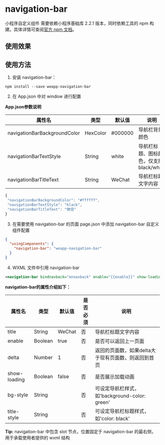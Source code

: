 # navigation-bar

小程序自定义组件
需要依赖小程序基础库 2.2.1 版本，同时依赖工具的 npm 构建。具体详情可查阅[官方 npm 文档](https://developers.weixin.qq.com/miniprogram/dev/devtools/npm.html)。

## 使用效果

## 使用方法

1. 安装 navigation-bar：

```
npm install --save weapp-navigation-bar
```

2. 在 App.json 中对 window 进行配置

**App.json参数说明**

| 属性名                         | 类型      | 默认值   | 说明                                    |
|-------------------------------|-----------|----------|----------------------------------------|
| navigationBarBackgroundColor  | HexColor  | #000000  | 导航栏背景颜色                          |
| navigationBarTextStyle        | String    | white    | 导航栏标题、图标颜色，仅支持 black/white  |
| navigationBarTitleText        | String    | WeChat   | 导航栏标题文字内容                       |

``` javascript
{
 "navigationBarBackgroundColor": "#ffffff",
 "navigationBarTextStyle": "black",
 "navigationBarTitleText": "微信"
} 
```

3. 在需要使用 navigation-bar 的页面 page.json 中添加 navigation-bar 自定义组件配置

```json
{
  "usingComponents": {
    "navigation-bar": "weapp-navigation-bar"
  }
}
```
4. WXML 文件中引用 navigation-bar

``` xml
<navigation-bar bindnavback="onnavback" enable="{{enable}}" show-loading="{{loading}}" title="{{title}}" ></navigation-bar> 
```
**navigation-bar的属性介绍如下：**

| 属性名                  | 类型        | 默认值     | 是否必须        | 说明                                              |
|------------------------|-------------|------------|----------------|---------------------------------------------------|
| title                  | String      | WeChat     | 否             | 导航栏标题文字内容                                  |
| enable                 | Boolean     | true       | 否             | 是否可以返回上一页面                                |
| delta                  | Number      | 1          | 否             | 返回的页面数，如果delta大于现有页面数，则返回到首页    |
| show-loading           |Boolean      | false      | 否             | 是否展示加载动画                                    |
| bg-style               | String      |            | 否             | 可设定导航栏样式，如'background-color: green'       |
| title-style            | String      |            | 否             | 可设定导航栏标题样式，如'color: black'               |


**Tip:** navigation-bar 中包含 slot 节点，位置固定于 navigation-bar 的最右侧，用于承载使用者提供的 wxml 结构
